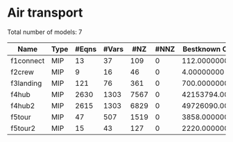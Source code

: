 #  Air transport


Total number of models:   7

| Name      | Type | #Eqns | #Vars | #NZ  | #NNZ | Bestknown Objective |
|-----------|------|-------|-------|------|------|---------------------|
| f1connect | MIP  | 13    | 37    | 109  | 0    | 112.00000000        |
| f2crew    | MIP  | 9     | 16    | 46   | 0    | 4.00000000          |
| f3landing | MIP  | 121   | 76    | 361  | 0    | 700.00000000        |
| f4hub     | MIP  | 2630  | 1303  | 7567 | 0    | 42153794.00000000   |
| f4hub2    | MIP  | 2615  | 1303  | 6829 | 0    | 49726090.00000000   |
| f5tour    | MIP  | 47    | 507   | 1519 | 0    | 3858.00000000       |
| f5tour2   | MIP  | 15    | 43    | 127  | 0    | 2220.00000000       |